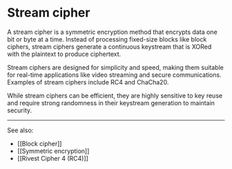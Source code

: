 
# Stream cipher

A stream cipher is a symmetric encryption method that encrypts data one bit or byte at a time. Instead of processing fixed-size blocks like block ciphers, stream ciphers generate a continuous keystream that is XORed with the plaintext to produce ciphertext.

Stream ciphers are designed for simplicity and speed, making them suitable for real-time applications like video streaming and secure communications. Examples of stream ciphers include RC4 and ChaCha20.

While stream ciphers can be efficient, they are highly sensitive to key reuse and require strong randomness in their keystream generation to maintain security.

---

See also:

- [[Block cipher]]
- [[Symmetric encryption]]
- [[Rivest Cipher 4 (RC4)]]